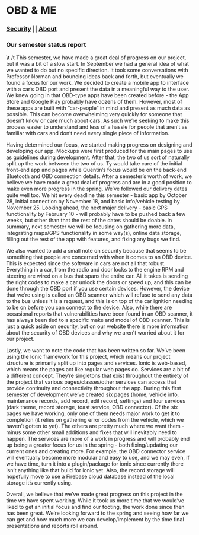 # OBD & ME
### [Security](https://car-maintenance-senior-project.github.io/OBD-ME/security)		||		[About](https://car-maintenance-senior-project.github.io/OBD-ME/about)

### Our semester status report

\t /t This semester, we have made a great deal of progress on our project, but it was a bit of a slow start. In September we had a general idea of what we wanted to do but no specific direction. It took some conversations with Professor Norman and bouncing ideas back and forth, but eventually we found a focus for our work. We decided to create a mobile app to interface with a car’s OBD port and present the data in a meaningful way to the user. We knew going in that OBD-type apps have been created before - the App Store and Google Play probably have dozens of them. However, most of these apps are built with “car-people” in mind and present as much data as possible. This can become overwhelming very quickly for someone that doesn’t know or care much about cars. As such we’re seeking to make this process easier to understand and less of a hassle for people that aren’t as familiar with cars and don’t need every single piece of information.
	
  Having determined our focus, we started making progress on designing and developing our app. Mockups were first produced for the main pages to use as guidelines during development. After that, the two of us sort of naturally split up the work between the two of us. Ty would take care of the initial front-end app and pages while Quentin’s focus would be on the back-end Bluetooth and OBD connection details. After a semester’s worth of work, we believe we have made a great deal of progress and are in a good position to make even more progress in the spring. We’ve followed our delivery dates quite well too. We hit every deadline this semester - basic app by October 28, initial connection by November 18, and basic info/vehicle testing by November 25. Looking ahead, the next major delivery - basic GPS functionality by February 10 - will probably have to be pushed back a few weeks, but other than that the rest of the dates should be doable. In summary, next semester we will be focusing on gathering more data, integrating maps/GPS functionality in some way(s), online data storage, filling out the rest of the app with features, and fixing any bugs we find.
	
  We also wanted to add a small note on security because that seems to be something that people are concerned with when it comes to an OBD device.  This is expected since the software in cars are not all that robust.  Everything in a car, from the radio and door locks to the engine RPM and steering are wired on a bus that spans the entire car.  All it takes is sending the right codes to make a car unlock the doors or speed up, and this can be done through the OBD port if you use certain devices.  However, the device that we’re using is called an OBD scanner which will refuse to send any data to the bus unless it is a request, and this is on top of the car ignition needing to be on before you can connect to the device.  Also, while there are occasional reports that vulnerabilities have been found in an OBD scanner, it has always been tied to a specific make and model of OBD scanner.  This is just a quick aside on security, but on our website there is more information about the security of OBD devices and why we aren’t worried about it for our project.
	
  Lastly, we want to note the code that has been written so far. We’ve been using the Ionic framework for this project, which means our project structure is primarily split up into pages and services. Ionic is web-based, which means the pages act like regular web pages do. Services are a bit of a different concept. They’re singletons that exist throughout the entirety of the project that various pages/classes/other services can access that provide continuity and connectivity throughout the app. During this first semester of development we’ve created six pages (home, vehicle info, maintenance records, add record, edit record, settings) and four services (dark theme, record storage, toast service, OBD connector). Of the six pages we have working, only one of them needs major work to get it to completion (it relies on gathering error codes from the vehicle, which we haven’t gotten to yet). The others are pretty much where we want them - minus some other small additions and fixes that will inevitably need to happen. The services are more of a work in progress and will probably end up being a greater focus for us in the spring - both fixing/updating our current ones and creating more. For example, the OBD connector service will eventually become more modular and easy to use, and we may even, if we have time, turn it into a plugin/package for ionic since currently there isn’t anything like that build for ionic yet.  Also, the record storage will hopefully move to use a Firebase cloud database instead of the local storage it’s currently using. 
	
  Overall, we believe that we’ve made great progress on this project in the time we have spent working. While it took us more time that we would’ve liked to get an initial focus and find our footing, the work done since then has been great. We’re looking forward to the spring and seeing how far we can get and how much more we can develop/implement by the time final presentations and reports roll around.
